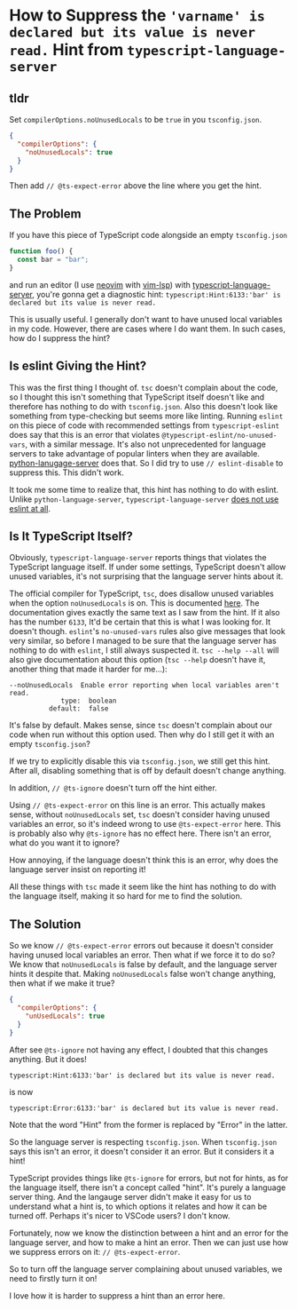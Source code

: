 # How to Suppress the `'varname' is declared but its value is never read.` Hint from `typescript-language-server`

## tldr
Set `compilerOptions.noUnusedLocals` to be `true` in you `tsconfig.json`.
```json
{
  "compilerOptions": {
    "noUnusedLocals": true
  }
}
```
Then add `// @ts-expect-error` above the line where you get the hint. 

## The Problem
If you have this piece of TypeScript code alongside an empty `tsconfig.json`

```typescript
function foo() {
  const bar = "bar";
}
```

and run an editor (I use [neovim](https://github.com/neovim/neovim) with
[vim-lsp](https://github.com/prabirshrestha/vim-lsp)) with
[typescript-language-server](https://github.com/typescript-language-server/typescript-language-server),
you're gonna get a diagnostic hint: `typescript:Hint:6133:'bar' is declared but
its value is never read.`

This is usually useful. I generally don't want to have unused local variables
in my code. However, there are cases where I do want them. In such cases, how
do I suppress the hint?

## Is eslint Giving the Hint?

This was the first thing I thought of. `tsc` doesn't complain about the code,
so I thought this isn't something that TypeScript itself doesn't like and
therefore has nothing to do with `tsconfig.json`. Also this doesn't look like
something from type-checking but seems more like linting. Running `eslint` on
this piece of code with recommended settings from `typescript-eslint` does say
that this is an error that violates `@typescript-eslint/no-unused-vars`, with a
similar message. It's also not unprecedented for language servers to take
advantage of popular linters when they are available.
[python-lanugage-server](https://github.com/palantir/python-language-server)
does that. So I did try to use `// eslint-disable` to suppress this. This
didn't work.

It took me some time to realize that, this hint has nothing to do with eslint.
Unlike `python-language-server`, `typescript-language-server` [does not use
eslint at
all](https://github.com/typescript-language-server/typescript-language-server/issues/708). 

## Is It TypeScript Itself?

Obviously, `typescript-language-server` reports things that violates the TypeScript
language itself. If under some settings, TypeScript doesn't allow unused variables,
it's not surprising that the language server hints about it.

The official compiler for TypeScript, `tsc`, does disallow unused variables
when the option `noUnusedLocals` is on. This is documented
[here](https://www.typescriptlang.org/tsconfig/#noUnusedLocals). The
documentation gives exactly the same text as I saw from the hint. If it also
has the number `6133`, It'd be certain that this is what I was looking for. It
doesn't though. `eslint`'s `no-unused-vars` rules also give messages that look
very similar, so before I managed to be sure that the language server has
nothing to do with `eslint`, I still always suspected it. `tsc --help --all`
will also give documentation about this option (`tsc --help` doesn't have it,
another thing that made it harder for me...):

```
--noUnusedLocals  Enable error reporting when local variables aren't read.
             type:  boolean
          default:  false
```

It's false by default. Makes sense, since `tsc` doesn't complain about our code
when run without this option used. Then why do I still get it with an empty
`tsconfig.json`?

If we try to explicitly disable this via `tsconfig.json`, we still get this hint.
After all, disabling something that is off by default doesn't change anything.

In addition, `// @ts-ignore` doesn't turn off the hint either.

Using `// @ts-expect-error` on this line is an error. This actually makes
sense, without `noUnusedLocals` set, `tsc` doesn't consider having unused
variables an error, so it's indeed wrong to use `@ts-expect-error` here. This
is probably also why `@ts-ignore` has no effect here. There isn't an error,
what do you want it to ignore?

How annoying, if the language doesn't think this is an error, why does the
language server insist on reporting it!

All these things with `tsc` made it seem like the hint has nothing to do
with the language itself, making it so hard for me to find the solution.

## The Solution

So we know `// @ts-expect-error` errors out because it doesn't consider having
unused local variables an error. Then what if we force it to do so? We know that
`noUnusedLocals` is false by default, and the language server hints it despite
that. Making `noUnusedLocals` false won't change anything, then what if we make
it true?

```json
{
  "compilerOptions": {
    "unUsedLocals": true
  }
}
```

After see `@ts-ignore` not having any effect, I doubted that this changes anything.
But it does!

`typescript:Hint:6133:'bar' is declared but its value is never read.`

is now

`typescript:Error:6133:'bar' is declared but its value is never read.`

Note that the word "Hint" from the former is replaced by "Error" in the latter.

So the language server is respecting `tsconfig.json`. When `tsconfig.json` says
this isn't an error, it doesn't consider it an error. But it considers it a
hint!

TypeScript provides things like `@ts-ignore` for errors, but not for hints, as
for the language itself, there isn't a concept called "hint". It's purely a
language server thing. And the langauge server didn't make it easy for us to
understand what a hint is, to which options it relates and how it can be turned
off. Perhaps it's nicer to VSCode users? I don't know.

Fortunately, now we know the distinction between a hint and an error for the language
server, and how to make a hint an error. Then we can just use how we suppress errors
on it: `// @ts-expect-error`.

So to turn off the language server complaining about unused variables, we need to
firstly turn it on!

I love how it is harder to suppress a hint than an error here.
